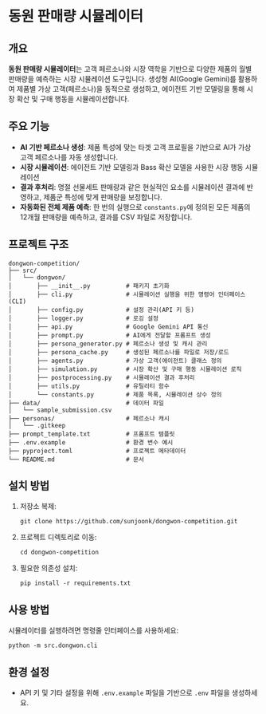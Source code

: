 # 동원 판매량 시뮬레이터

## 개요
**동원 판매량 시뮬레이터**는 고객 페르소나와 시장 역학을 기반으로 다양한 제품의 월별 판매량을 예측하는 시장 시뮬레이션 도구입니다. 생성형 AI(Google Gemini)를 활용하여 제품별 가상 고객(페르소나)을 동적으로 생성하고, 에이전트 기반 모델링을 통해 시장 확산 및 구매 행동을 시뮬레이션합니다.

## 주요 기능
- **AI 기반 페르소나 생성**: 제품 특성에 맞는 타겟 고객 프로필을 기반으로 AI가 가상 고객 페르소나를 자동 생성합니다.
- **시장 시뮬레이션**: 에이전트 기반 모델링과 Bass 확산 모델을 사용한 시장 행동 시뮬레이션
- **결과 후처리**: 명절 선물세트 판매량과 같은 현실적인 요소를 시뮬레이션 결과에 반영하고, 제품군 특성에 맞게 판매량을 보정합니다.
- **자동화된 전체 제품 예측**: 한 번의 실행으로 `constants.py`에 정의된 모든 제품의 12개월 판매량을 예측하고, 결과를 CSV 파일로 저장합니다.

## 프로젝트 구조
```
dongwon-competition/
├── src/
│   └── dongwon/
│       ├── __init__.py          # 패키지 초기화
│       ├── cli.py               # 시뮬레이션 실행을 위한 명령어 인터페이스(CLI)
│       ├── config.py            # 설정 관리(API 키 등)
│       ├── logger.py            # 로깅 설정
│       ├── api.py               # Google Gemini API 통신
│       ├── prompt.py            # AI에게 전달할 프롬프트 생성
│       ├── persona_generator.py # 페르소나 생성 및 캐시 관리
│       ├── persona_cache.py     # 생성된 페르소나를 파일로 저장/로드
│       ├── agents.py            # 가상 고객(에이전트) 클래스 정의
│       ├── simulation.py        # 시장 확산 및 구매 행동 시뮬레이션 로직
│       ├── postprocessing.py    # 시뮬레이션 결과 후처리
│       ├── utils.py             # 유틸리티 함수
│       └── constants.py         # 제품 목록, 시뮬레이션 상수 정의
├── data/                        # 데이터 파일
│   └── sample_submission.csv
├── personas/                    # 페르소나 캐시
│   └── .gitkeep
├── prompt_template.txt          # 프롬프트 템플릿
├── .env.example                 # 환경 변수 예시
├── pyproject.toml               # 프로젝트 메타데이터
└── README.md                    # 문서
```

## 설치 방법
1. 저장소 복제:
   ```
   git clone https://github.com/sunjoonk/dongwon-competition.git
   ```
2. 프로젝트 디렉토리로 이동:
   ```
   cd dongwon-competition
   ```
3. 필요한 의존성 설치:
   ```
   pip install -r requirements.txt
   ```

## 사용 방법
시뮬레이터를 실행하려면 명령줄 인터페이스를 사용하세요:
```
python -m src.dongwon.cli
```

## 환경 설정
- API 키 및 기타 설정을 위해 `.env.example` 파일을 기반으로 `.env` 파일을 생성하세요.
